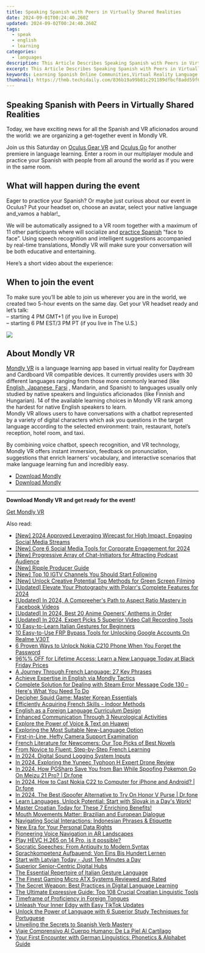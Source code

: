```yaml
---
title: Speaking Spanish with Peers in Virtually Shared Realities
date: 2024-09-01T00:24:40.260Z
updated: 2024-09-02T00:24:40.260Z
tags:
  - speak
  - english
  - learning
categories:
  - languages
description: This Article Describes Speaking Spanish with Peers in Virtually Shared Realities
excerpt: This Article Describes Speaking Spanish with Peers in Virtually Shared Realities
keywords: Learning Spanish Online Communities,Virtual Reality Language Exchange,Peer-to-Peer Spanish Speaking,Immersive Language Practice Spaces,Shared Realities for Language Learning,Interactive Spanish Speaking Groups,Virtually Connecting for Language Mastery
thumbnail: https://thmb.techidaily.com/836b19a99b81c291189dfbcf8add59f634c1fb8aacdfd70319b10cdaec65e638.jpg
---
```


## Speaking Spanish with Peers in Virtually Shared Realities

 Today, we have exciting news for all the Spanish and VR aficionados around the world: we are organizing a get-together event in Mondly VR.

 Join us this Saturday on [Oculus Gear VR](https://www.oculus.com/experiences/gear-vr/1272636489423125) and [Oculus Go](https://www.oculus.com/experiences/go/1272636489423125) for another premiere in language learning. Enter a room in our multiplayer module and practice your Spanish with people from all around the world as if you were in the same room.

## What will happen during the event

 Eager to practice your Spanish? Or maybe just curious about our event in Oculus? Put your headset on, choose an avatar, select your native language and_vamos a hablar!_

 We will be automatically assigned to a VR room together with a maximum of 11 other participants where will socialize and [practice Spanish](https://shop.mondly.com/affiliate.php?ACCOUNT=ATISTUDI&AFFILIATE=108875&PATH=https://www.mondly.com?AFFILIATE=108875) “face to face”. Using speech recognition and intelligent suggestions accompanied by real-time translations, Mondly VR will make sure your conversation will be both educative and entertaining.

Here’s a short video about the experience:

## When to join the event

 To make sure you’ll be able to join us wherever you are in the world, we created two 5-hour events on the same day. Get your VR headset ready and let’s talk:  
 – starting 4 PM GMT+1 (if you live in Europe)  
 – starting 6 PM EST/3 PM PT (if you live in The U.S.)

<!-- affiliate ads begin -->
<a href="https://shop.systoolsgroup.com/affiliate.php?ACCOUNT=SYSTOOBY&AFFILIATE=108875&PATH=https%3A%2F%2Fwww.systoolsgroup.com%3FAFFILIATE%3D108875%26RESOURCE%3DSysTools%2BSQL%2BRecovery"><img src="https://www.systoolsgroup.com/box/sql-recovery.png" border="0"></a>
<!-- affiliate ads end -->
## About Mondly VR

[Mondly VR](https://shop.mondly.com/affiliate.php?ACCOUNT=ATISTUDI&AFFILIATE=108875&PATH=https://www.mondly.com?AFFILIATE=108875) is a language learning app based in virtual reality for Daydream and Cardboard VR compatible devices. It currently provides users with 30 different languages ranging from those more commonly learned (like [English, Japanese, Farsi](https://shop.mondly.com/affiliate.php?ACCOUNT=ATISTUDI&AFFILIATE=108875&PATH=https://www.mondly.com?AFFILIATE=108875) , Mandarin, and Spanish) to languages usually only studied by native speakers and linguistics aficionados (like Finnish and Hungarian). 14 of the available learning choices in Mondly VR rank among the hardest for native English speakers to learn.  
 Mondly VR allows users to have conversations with a chatbot represented by a variety of digital characters which ask you questions in the target language according to the selected environment: train, restaurant, hotel’s reception, hotel room, and taxi.

 By combining voice chatbot, speech recognition, and VR technology, Mondly VR offers instant immersion, feedback on pronunciation, suggestions that enrich learners’ vocabulary, and interactive scenarios that make language learning fun and incredibly easy.

* [Download Mondly](https://www.facebook.com/sharer/sharer.php?u=https%3A%2F%2Fwww.mondly.com%2Fblog%2Foculus-event-practice-your-spanish-socialize-mondly-vr-multiplayer%2F&t=Oculus+Event%3A+Practice+Your+Spanish+and+Socialize+in+Mondly+VR+Multiplayer "Share on Facebook")
* [Download Mondly](https://shop.mondly.com/affiliate.php?ACCOUNT=ATISTUDI&AFFILIATE=108875&PATH=https://www.mondly.com?AFFILIATE=108875)

---

**Download Mondly VR and get ready for the event!**

[Get Mondly VR](https://www.oculus.com/experiences/gear-vr/1272636489423125 "Get Mondly VR")

<ins class="adsbygoogle"
     style="display:block"
     data-ad-format="autorelaxed"
     data-ad-client="ca-pub-7571918770474297"
     data-ad-slot="1223367746"></ins>



<ins class="adsbygoogle"
     style="display:block"
     data-ad-client="ca-pub-7571918770474297"
     data-ad-slot="8358498916"
     data-ad-format="auto"
     data-full-width-responsive="true"></ins>

<span class="atpl-alsoreadstyle">Also read:</span>
<div><ul>
<li><a href="https://facebook-video-recording.techidaily.com/new-2024-approved-leveraging-wirecast-for-high-impact-engaging-social-media-streams/"><u>[New] 2024 Approved  Leveraging Wirecast for High Impact, Engaging Social Media Streams</u></a></li>
<li><a href="https://article-helps.techidaily.com/new-core-6-social-media-tools-for-corporate-engagement-for-2024/"><u>[New] Core 6 Social Media Tools for Corporate Engagement for 2024</u></a></li>
<li><a href="https://extra-approaches.techidaily.com/new-progressive-array-of-chat-initiators-for-attracting-podcast-audience/"><u>[New] Progressive Array of Chat-Initiators for Attracting Podcast Audience</u></a></li>
<li><a href="https://extra-support.techidaily.com/new-ripple-producer-guide/"><u>[New] Ripple Producer Guide</u></a></li>
<li><a href="https://instagram-video-recordings.techidaily.com/new-top-10-igtv-channels-you-should-start-following/"><u>[New] Top 10 IGTV Channels You Should Start Following</u></a></li>
<li><a href="https://some-skills.techidaily.com/new-unlock-creative-potential-top-methods-for-green-screen-filming/"><u>[New] Unlock Creative Potential  Top Methods for Green Screen Filming</u></a></li>
<li><a href="https://fox-friendly.techidaily.com/updated-elevate-your-photography-with-polarrs-complete-features-for-2024/"><u>[Updated] Elevate Your Photography with Polarr's Complete Features for 2024</u></a></li>
<li><a href="https://facebook-clips.techidaily.com/updated-in-2024-a-compreehers-path-to-aspect-ratio-mastery-in-facebook-videos/"><u>[Updated] In 2024, A Compreeher's Path to Aspect Ratio Mastery in Facebook Videos</u></a></li>
<li><a href="https://fox-http.techidaily.com/updated-in-2024-best-20-anime-openers-anthems-in-order/"><u>[Updated] In 2024, Best 20 Anime Openers' Anthems in Order</u></a></li>
<li><a href="https://video-screen-grab.techidaily.com/updated-in-2024-expert-picks-5-superior-video-call-recording-tools/"><u>[Updated] In 2024, Expert Picks  5 Superior Video Call Recording Tools</u></a></li>
<li><a href="https://mondly-stories.techidaily.com/10-easy-to-learn-italian-gestures-for-beginners/"><u>10 Easy-to-Learn Italian Gestures for Beginners</u></a></li>
<li><a href="https://easy-unlock-android.techidaily.com/10-easy-to-use-frp-bypass-tools-for-unlocking-google-accounts-on-realme-v30t-by-drfone-android/"><u>10 Easy-to-Use FRP Bypass Tools for Unlocking Google Accounts On Realme V30T</u></a></li>
<li><a href="https://easy-unlock-android.techidaily.com/6-proven-ways-to-unlock-nokia-c210-phone-when-you-forget-the-password-by-drfone-android/"><u>6 Proven Ways to Unlock Nokia C210 Phone When You Forget the Password</u></a></li>
<li><a href="https://mondly-stories.techidaily.com/96-off-for-lifetime-access-learn-a-new-language-today-at-black-friday-prices/"><u>96%%‌ OFF for Lifetime Access: Learn a New Language Today at Black Friday Prices</u></a></li>
<li><a href="https://mondly-stories.techidaily.com/a-journey-through-french-language-27-key-phrases/"><u>A Journey Through French Language: 27 Key Phrases</u></a></li>
<li><a href="https://mondly-stories.techidaily.com/achieve-expertise-in-english-via-mondly-tactics/"><u>Achieve Expertise in English via Mondly Tactics</u></a></li>
<li><a href="https://program-issues.techidaily.com/1722990241828-complete-solution-for-dealing-with-steam-error-message-code-130-heres-what-you-need-to-do/"><u>Complete Solution for Dealing with Steam Error Message Code 130 – Here's What You Need To Do</u></a></li>
<li><a href="https://mondly-stories.techidaily.com/decipher-squid-game-master-korean-essentials/"><u>Decipher Squid Game: Master Korean Essentials</u></a></li>
<li><a href="https://mondly-stories.techidaily.com/efficiently-acquiring-french-skills-indoor-methods/"><u>Efficiently Acquiring French Skills - Indoor Methods</u></a></li>
<li><a href="https://mondly-stories.techidaily.com/english-as-a-foreign-language-curriculum-design/"><u>English as a Foreign Language Curriculum Design</u></a></li>
<li><a href="https://mondly-stories.techidaily.com/enhanced-communication-through-3-neurological-activities/"><u>Enhanced Communication Through 3 Neurological Activities</u></a></li>
<li><a href="https://mondly-stories.techidaily.com/explore-the-power-of-voice-and-text-on-huawei/"><u>Explore the Power of Voice & Text on Huawei</u></a></li>
<li><a href="https://mondly-stories.techidaily.com/exploring-the-most-suitable-new-language-option/"><u>Exploring the Most Suitable New-Language Option</u></a></li>
<li><a href="https://buynow-help.techidaily.com/first-in-line-hefty-camera-support-examination/"><u>First-in-Line, Hefty Camera Support Examination</u></a></li>
<li><a href="https://mondly-stories.techidaily.com/french-literature-for-newcomers-our-top-picks-of-best-novels/"><u>French Literature for Newcomers: Our Top Picks of Best Novels</u></a></li>
<li><a href="https://mondly-stories.techidaily.com/from-novice-to-fluent-step-by-step-french-learning/"><u>From Novice to Fluent: Step-by-Step French Learning</u></a></li>
<li><a href="https://on-screen-recording.techidaily.com/in-2024-digital-sound-logging-system-inputs/"><u>In 2024, Digital Sound Logging  System Inputs</u></a></li>
<li><a href="https://some-knowledge.techidaily.com/in-2024-exploring-the-yuneec-typhoon-h-expert-drone-review/"><u>In 2024, Exploring the Yuneec Typhoon H  Expert Drone Review</u></a></li>
<li><a href="https://android-pokemon-go.techidaily.com/in-2024-how-pgsharp-save-you-from-ban-while-spoofing-pokemon-go-on-meizu-21-pro-drfone-by-drfone-virtual-android/"><u>In 2024, How PGSharp Save You from Ban While Spoofing Pokemon Go On Meizu 21 Pro? | Dr.fone</u></a></li>
<li><a href="https://screen-mirror.techidaily.com/in-2024-how-to-cast-nokia-c22-to-computer-for-iphone-and-android-drfone-by-drfone-android/"><u>In 2024, How to Cast Nokia C22 to Computer for iPhone and Android? | Dr.fone</u></a></li>
<li><a href="https://pokemon-go-android.techidaily.com/in-2024-the-best-ispoofer-alternative-to-try-on-honor-v-purse-drfone-by-drfone-virtual-android/"><u>In 2024, The Best iSpoofer Alternative to Try On Honor V Purse | Dr.fone</u></a></li>
<li><a href="https://mondly-stories.techidaily.com/learn-languages-unlock-potential-start-with-slovak-in-a-days-work/"><u>Learn Languages, Unlock Potential: Start with Slovak in a Day's Work!</u></a></li>
<li><a href="https://mondly-stories.techidaily.com/master-croatian-today-for-these-7-enriching-benefits/"><u>Master Croatian Today for These 7 Enriching Benefits!</u></a></li>
<li><a href="https://mondly-stories.techidaily.com/mouth-movements-matter-brazilian-and-european-dialogue/"><u>Mouth Movements Matter: Brazilian and European Dialogue</u></a></li>
<li><a href="https://mondly-stories.techidaily.com/navigating-social-interactions-indonesian-phrases-and-etiquette/"><u>Navigating Social Interactions: Indonesian Phrases & Etiquette</u></a></li>
<li><a href="https://mondly-stories.techidaily.com/new-era-for-your-personal-data-rights/"><u>New Era for Your Personal Data Rights</u></a></li>
<li><a href="https://mondly-stories.techidaily.com/pioneering-voice-navigation-in-ar-landscapes/"><u>Pioneering Voice Navigation in AR Landscapes</u></a></li>
<li><a href="https://review-topics.techidaily.com/play-hevc-h265-on-14-pro-is-it-possible-by-aiseesoft-video-converter-play-hevc-video-on-android/"><u>Play HEVC H.265 on 14 Pro, is it possible?</u></a></li>
<li><a href="https://mondly-stories.techidaily.com/socratic-speeches-from-antiquity-to-modern-syntax/"><u>Socratic Speeches: From Antiquity to Modern Syntax</u></a></li>
<li><a href="https://mondly-stories.techidaily.com/sprachkompetenz-aufbauend-von-eins-bis-hundert-lernen/"><u>Sprachkompetenz Aufbauend: Von Eins Bis Hundert Lernen</u></a></li>
<li><a href="https://mondly-stories.techidaily.com/start-with-latvian-today-just-ten-minutes-a-day/"><u>Start with Latvian Today - Just Ten Minutes a Day</u></a></li>
<li><a href="https://facebook.techidaily.com/superior-senior-centric-digital-hubs/"><u>Superior Senior-Centric Digital Hubs</u></a></li>
<li><a href="https://mondly-stories.techidaily.com/the-essential-repertoire-of-italian-gesture-language/"><u>The Essential Repertoire of Italian Gesture Language</u></a></li>
<li><a href="https://techtrends.techidaily.com/the-finest-gaming-micro-atx-systems-reviewed-and-rated/"><u>The Finest Gaming Micro ATX Systems Reviewed and Rated</u></a></li>
<li><a href="https://mondly-stories.techidaily.com/the-secret-weapon-best-practices-in-digital-language-learning/"><u>The Secret Weapon: Best Practices in Digital Language Learning</u></a></li>
<li><a href="https://mondly-stories.techidaily.com/the-ultimate-expressive-guide-top-108-crucial-croatian-linguistic-tools/"><u>The Ultimate Expressive Guide: Top 108 Crucial Croatian Linguistic Tools</u></a></li>
<li><a href="https://mondly-stories.techidaily.com/timeframe-of-proficiency-in-foreign-tongues/"><u>Timeframe of Proficiency in Foreign Tongues</u></a></li>
<li><a href="https://tiktok-video-recordings.techidaily.com/unleash-your-inner-edgy-with-easy-tiktok-updates/"><u>Unleash Your Inner Edgy with Easy TikTok Updates</u></a></li>
<li><a href="https://mondly-stories.techidaily.com/unlock-the-power-of-language-with-6-superior-study-techniques-for-portuguese/"><u>Unlock the Power of Language with 6 Superior Study Techniques for Portuguese</u></a></li>
<li><a href="https://mondly-stories.techidaily.com/unveiling-the-secrets-to-spanish-verb-mastery/"><u>Unveiling the Secrets to Spanish Verb Mastery</u></a></li>
<li><a href="https://mondly-stories.techidaily.com/viaje-comprensivo-al-cuerpo-humano-de-la-piel-al-cartilago/"><u>Viaje Comprensivo Al Cuerpo Humano: De La Piel Al Cartílago</u></a></li>
<li><a href="https://mondly-stories.techidaily.com/your-first-encounter-with-german-linguistics-phonetics-and-alphabet-guide/"><u>Your First Encounter with German Linguistics: Phonetics & Alphabet Guide</u></a></li>
</ul></div>
